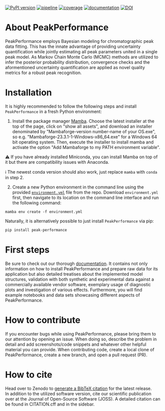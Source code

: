 [![PyPI version](https://img.shields.io/pypi/v/peak-performance)](https://pypi.org/project/peak-performance/)
[![pipeline](https://github.com/jubiotech/peak-performance/workflows/pipeline/badge.svg)](https://github.com/JuBiotech/peak-performance/actions)
[![coverage](https://codecov.io/gh/jubiotech/peak-performance/branch/main/graph/badge.svg)](https://app.codecov.io/gh/JuBiotech/peak-performance)
[![documentation](https://readthedocs.org/projects/peak-performance/badge/?version=latest)](https://peak-performance.readthedocs.io/en/latest)
[![DOI](https://zenodo.org/badge/713469041.svg)](https://zenodo.org/doi/10.5281/zenodo.10255543)

# About PeakPerformance
PeakPerformance employs Bayesian modeling for chromatographic peak data fitting.
This has the innate advantage of providing uncertainty quantification while jointly estimating all peak parameters united in a single peak model.
As Markov Chain Monte Carlo (MCMC) methods are utilized to infer the posterior probability distribution, convergence checks and the aformentioned uncertainty quantification are applied as novel quality metrics for a robust peak recognition.

# Installation

It is highly recommended to follow the following steps and install ``PeakPerformance`` in a fresh Python environment:
1. Install the package manager [Mamba](https://github.com/conda-forge/miniforge/releases).
Choose the latest installer at the top of the page, click on "show all assets", and download an installer denominated by "Mambaforge-version number-name of your OS.exe", so e.g. "Mambaforge-23.3.1-1-Windows-x86_64.exe" for a Windows 64 bit operating system. Then, execute the installer to install mamba and activate the option "Add Mambaforge to my PATH environment variable".

⚠ If you have already installed Miniconda, you can install Mamba on top of it but there are compatibility issues with Anaconda.

ℹ The newest conda version should also work, just replace `mamba` with `conda` in step 2.

2. Create a new Python environment in the command line using the provided [`environment.yml`](https://github.com/JuBiotech/peak-performance/blob/main/environment.yml) file from the repo.
   Download `environment.yml` first, then navigate to its location on the command line interface and run the following command:
```
mamba env create -f environment.yml
```

Naturally, it is alternatively possible to just install ``PeakPerformance`` via pip:

```bash
pip install peak-performance
```

# First steps
Be sure to check out our thorough [documentation](https://peak-performance.readthedocs.io/en/latest). It contains not only information on how to install PeakPerformance and prepare raw data for its application but also detailed treatises about the implemented model structures, validation with both synthetic and experimental data against a commercially available vendor software, exemplary usage of diagnostic plots and investigation of various effects.
Furthermore, you will find example notebooks and data sets showcasing different aspects of PeakPerformance.

# How to contribute
If you encounter bugs while using PeakPerformance, please bring them to our attention by opening an issue. When doing so, describe the problem in detail and add screenshots/code snippets and whatever other helpful material you can provide.
When contributing code, create a local clone of PeakPerformance, create a new branch, and open a pull request (PR).

# How to cite
Head over to Zenodo to [generate a BibTeX citation](https://doi.org/10.5281/zenodo.10255543) for the latest release.  
In addition to the utilized software version, cite our scientific publication over at the Journal of Open-Source Software (JOSS).
A detailed citation can be found in CITATION.cff and in the sidebar.
